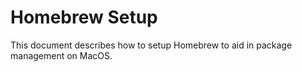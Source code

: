# Homebrew Setup

This document describes how to setup Homebrew to aid in package management on MacOS.
